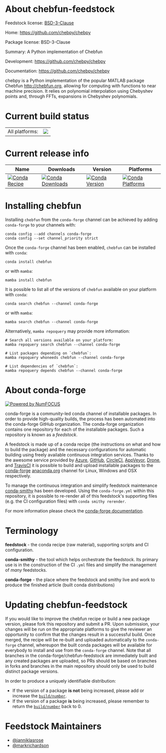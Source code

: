 About chebfun-feedstock
=======================

Feedstock license: [BSD-3-Clause](https://github.com/conda-forge/chebfun-feedstock/blob/main/LICENSE.txt)

Home: https://github.com/chebpy/chebpy

Package license: BSD-3-Clause

Summary: A Python implementation of Chebfun

Development: https://github.com/chebpy/chebpy

Documentation: https://github.com/chebpy/chebpy

chebpy is a Python implementation of the popular MATLAB package
Chebfun <http://chebfun.org>, allowing for computing with functions
to near machine precision. It relies on polynomial interpolation
using Chebyshev points and, through FFTs, expansions in Chebyshev
polynomials.


Current build status
====================


<table><tr><td>All platforms:</td>
    <td>
      <a href="https://dev.azure.com/conda-forge/feedstock-builds/_build/latest?definitionId=10805&branchName=main">
        <img src="https://dev.azure.com/conda-forge/feedstock-builds/_apis/build/status/chebfun-feedstock?branchName=main">
      </a>
    </td>
  </tr>
</table>

Current release info
====================

| Name | Downloads | Version | Platforms |
| --- | --- | --- | --- |
| [![Conda Recipe](https://img.shields.io/badge/recipe-chebfun-green.svg)](https://anaconda.org/conda-forge/chebfun) | [![Conda Downloads](https://img.shields.io/conda/dn/conda-forge/chebfun.svg)](https://anaconda.org/conda-forge/chebfun) | [![Conda Version](https://img.shields.io/conda/vn/conda-forge/chebfun.svg)](https://anaconda.org/conda-forge/chebfun) | [![Conda Platforms](https://img.shields.io/conda/pn/conda-forge/chebfun.svg)](https://anaconda.org/conda-forge/chebfun) |

Installing chebfun
==================

Installing `chebfun` from the `conda-forge` channel can be achieved by adding `conda-forge` to your channels with:

```
conda config --add channels conda-forge
conda config --set channel_priority strict
```

Once the `conda-forge` channel has been enabled, `chebfun` can be installed with `conda`:

```
conda install chebfun
```

or with `mamba`:

```
mamba install chebfun
```

It is possible to list all of the versions of `chebfun` available on your platform with `conda`:

```
conda search chebfun --channel conda-forge
```

or with `mamba`:

```
mamba search chebfun --channel conda-forge
```

Alternatively, `mamba repoquery` may provide more information:

```
# Search all versions available on your platform:
mamba repoquery search chebfun --channel conda-forge

# List packages depending on `chebfun`:
mamba repoquery whoneeds chebfun --channel conda-forge

# List dependencies of `chebfun`:
mamba repoquery depends chebfun --channel conda-forge
```


About conda-forge
=================

[![Powered by
NumFOCUS](https://img.shields.io/badge/powered%20by-NumFOCUS-orange.svg?style=flat&colorA=E1523D&colorB=007D8A)](https://numfocus.org)

conda-forge is a community-led conda channel of installable packages.
In order to provide high-quality builds, the process has been automated into the
conda-forge GitHub organization. The conda-forge organization contains one repository
for each of the installable packages. Such a repository is known as a *feedstock*.

A feedstock is made up of a conda recipe (the instructions on what and how to build
the package) and the necessary configurations for automatic building using freely
available continuous integration services. Thanks to the awesome service provided by
[Azure](https://azure.microsoft.com/en-us/services/devops/), [GitHub](https://github.com/),
[CircleCI](https://circleci.com/), [AppVeyor](https://www.appveyor.com/),
[Drone](https://cloud.drone.io/welcome), and [TravisCI](https://travis-ci.com/)
it is possible to build and upload installable packages to the
[conda-forge](https://anaconda.org/conda-forge) [anaconda.org](https://anaconda.org/)
channel for Linux, Windows and OSX respectively.

To manage the continuous integration and simplify feedstock maintenance
[conda-smithy](https://github.com/conda-forge/conda-smithy) has been developed.
Using the ``conda-forge.yml`` within this repository, it is possible to re-render all of
this feedstock's supporting files (e.g. the CI configuration files) with ``conda smithy rerender``.

For more information please check the [conda-forge documentation](https://conda-forge.org/docs/).

Terminology
===========

**feedstock** - the conda recipe (raw material), supporting scripts and CI configuration.

**conda-smithy** - the tool which helps orchestrate the feedstock.
                   Its primary use is in the construction of the CI ``.yml`` files
                   and simplify the management of *many* feedstocks.

**conda-forge** - the place where the feedstock and smithy live and work to
                  produce the finished article (built conda distributions)


Updating chebfun-feedstock
==========================

If you would like to improve the chebfun recipe or build a new
package version, please fork this repository and submit a PR. Upon submission,
your changes will be run on the appropriate platforms to give the reviewer an
opportunity to confirm that the changes result in a successful build. Once
merged, the recipe will be re-built and uploaded automatically to the
`conda-forge` channel, whereupon the built conda packages will be available for
everybody to install and use from the `conda-forge` channel.
Note that all branches in the conda-forge/chebfun-feedstock are
immediately built and any created packages are uploaded, so PRs should be based
on branches in forks and branches in the main repository should only be used to
build distinct package versions.

In order to produce a uniquely identifiable distribution:
 * If the version of a package **is not** being increased, please add or increase
   the [``build/number``](https://docs.conda.io/projects/conda-build/en/latest/resources/define-metadata.html#build-number-and-string).
 * If the version of a package **is** being increased, please remember to return
   the [``build/number``](https://docs.conda.io/projects/conda-build/en/latest/resources/define-metadata.html#build-number-and-string)
   back to 0.

Feedstock Maintainers
=====================

* [@janniklasrose](https://github.com/janniklasrose/)
* [@markrichardson](https://github.com/markrichardson/)

